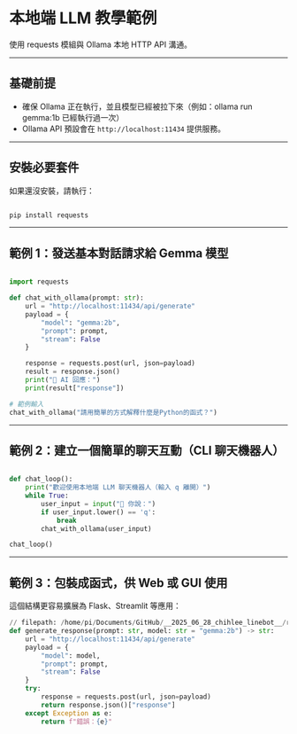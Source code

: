 # 本地端 LLM 教學範例

使用 requests 模組與 Ollama 本地 HTTP API 溝通。

---

## 基礎前提

- 確保 Ollama 正在執行，並且模型已經被拉下來（例如：ollama run gemma:1b 已經執行過一次）
- Ollama API 預設會在 `http://localhost:11434` 提供服務。

---

## 安裝必要套件

如果還沒安裝，請執行：

```bash

pip install requests
```

---

## 範例 1：發送基本對話請求給 Gemma 模型

```python

import requests

def chat_with_ollama(prompt: str):
    url = "http://localhost:11434/api/generate"
    payload = {
        "model": "gemma:2b",
        "prompt": prompt,
        "stream": False
    }

    response = requests.post(url, json=payload)
    result = response.json()
    print("💬 AI 回應：")
    print(result["response"])

# 範例輸入
chat_with_ollama("請用簡單的方式解釋什麼是Python的函式？")
```

---

## 範例 2：建立一個簡單的聊天互動（CLI 聊天機器人）

```python

def chat_loop():
    print("歡迎使用本地端 LLM 聊天機器人（輸入 q 離開）")
    while True:
        user_input = input("👤 你說：")
        if user_input.lower() == 'q':
            break
        chat_with_ollama(user_input)

chat_loop()
```

---

## 範例 3：包裝成函式，供 Web 或 GUI 使用

這個結構更容易擴展為 Flask、Streamlit 等應用：

```python
// filepath: /home/pi/Documents/GitHub/__2025_06_28_chihlee_linebot__/reference/ollama.md
def generate_response(prompt: str, model: str = "gemma:2b") -> str:
    url = "http://localhost:11434/api/generate"
    payload = {
        "model": model,
        "prompt": prompt,
        "stream": False
    }
    try:
        response = requests.post(url, json=payload)
        return response.json()["response"]
    except Exception as e:
        return f"錯誤：{e}"
```


